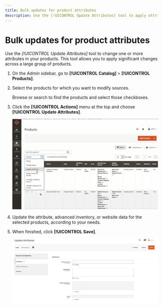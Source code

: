```yaml
---
title: Bulk updates for product attributes
description: Use the [!UICONTROL Update Attributes] tool to apply attribute changes to  multiple products.
---
```

# Bulk updates for product attributes

Use the _[!UICONTROL Update Attributes]_ tool to change one or more attributes in your products. This tool allows you to apply significant changes across a large group of products.

1. On the _Admin_ sidebar, go to **[!UICONTROL Catalog]** > **[!UICONTROL Products]**.

1. Select the products for which you want to modify sources.

   Browse or search to find the products and select those checkboxes.

1. Click the **[!UICONTROL Actions]** menu at the top and choose **[!UICONTROL Update Attributes]**.

   ![Select products to be updated](./assets/bulk-product-updating-action.png)<!-- zoom -->

1. Update the attribute, advanced inventory, or website data for the selected products, according to your needs.

1. When finished, click **[!UICONTROL Save]**.

   ![Bulk updating for attributes](./assets/bulk-product-attribute-update.png)<!-- zoom -->